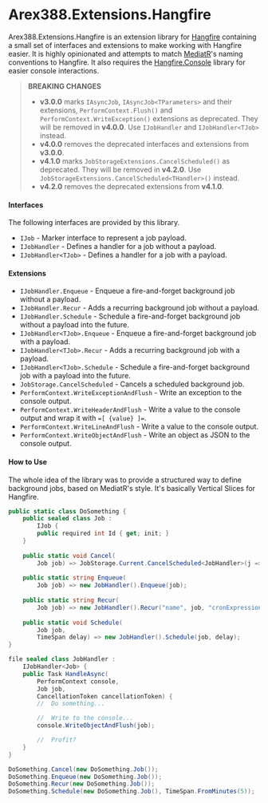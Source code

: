 # Arex388.Extensions.Hangfire

Arex388.Extensions.Hangfire is an extension library for [Hangfire](https://github.com/HangfireIO/Hangfire) containing a small set of interfaces and extensions to make working with Hangfire easier. It is highly opinionated and attempts to match [MediatR](https://github.com/jbogard/MediatR)'s naming conventions to Hangfire. It also requires the [Hangfire.Console](https://github.com/pieceofsummer/Hangfire.Console) library for easier console interactions.



> **BREAKING CHANGES**
>
> - **v3.0.0** marks `IAsyncJob`, `IAsyncJob<TParameters>` and their extensions, `PerformContext.Flush()` and `PerformContext.WriteException()` extensions as deprecated. They will be removed in **v4.0.0**. Use `IJobHandler` and `IJobHandler<TJob>` instead.
> - **v4.0.0** removes the deprecated interfaces and extensions from **v3.0.0**.
> - **v4.1.0** marks `JobStorageExtensions.CancelScheduled()` as deprecated. They will be removed in **v4.2.0**. Use `JobStorageExtensions.CancelScheduled<THandler>()` instead.
> - **v4.2.0** removes the deprecated extensions from **v4.1.0**.



#### Interfaces

The following interfaces are provided by this library.

- `IJob` - Marker interface to represent a job payload.
- `IJobHandler` - Defines a handler for a job without a payload.
- `IJobHandler<TJob>` - Defines a handler for a job with a payload.



#### Extensions

- `IJobHandler.Enqueue` - Enqueue a fire-and-forget background job without a payload.
- `IJobHandler.Recur` - Adds a recurring background job without a payload.
- `IJobHandler.Schedule` - Schedule a fire-and-forget background job without a payload into the future.
- `IJobHandler<TJob>.Enqueue` - Enqueue a fire-and-forget background job with a payload.
- `IJobHandler<TJob>.Recur` - Adds a recurring background job with a payload.
- `IJobHandler<TJob>.Schedule` - Schedule a fire-and-forget background job with a payload into the future.
- `JobStorage.CancelScheduled` - Cancels a scheduled background job.
- `PerformContext.WriteExceptionAndFlush` - Write an exception to the console output.
- `PerformContext.WriteHeaderAndFlush` - Write a value to the console output and wrap it with `=[ {value} ]=`.
- `PerformContext.WriteLineAndFlush` - Write a value to the console output.
- `PerformContext.WriteObjectAndFlush` - Write an object as JSON to the console output.



#### How to Use

The whole idea of the library was to provide a structured way to define background jobs, based on MediatR's style. It's basically Vertical Slices for Hangfire.

```c#
public static class DoSomething {
    public sealed class Job :
    	IJob {
        public required int Id { get; init; }
    }
    
    public static void Cancel(
    	Job job) => JobStorage.Current.CancelScheduled<JobHandler>(j => ((Job)j.Value.Job.Args[1]).Id == job.Id);
    
    public static string Enqueue(
    	Job job) => new JobHandler().Enqueue(job);
    
    public static string Recur(
    	Job job) => new JobHandler().Recur("name", job, "cronExpression");
    
    public static void Schedule(
    	Job job,
    	TimeSpan delay) => new JobHandler().Schedule(job, delay);
}

file sealed class JobHandler :
    IJobHandler<Job> {
    public Task HandleAsync(
        PerformContext console,
        Job job,
        CancellationToken cancellationToken) {
        //	Do something...

        //	Write to the console...
        console.WriteObjectAndFlush(job);

        //	Profit?
    }
}

DoSomething.Cancel(new DoSomething.Job());
DoSomething.Enqueue(new DoSomething.Job());
DoSomething.Recur(new DoSomething.Job());
DoSomething.Schedule(new DoSomething.Job(), TimeSpan.FromMinutes(5));
```
